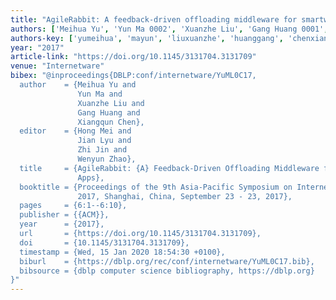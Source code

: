 ```yaml
---
title: "AgileRabbit: A feedback-driven offloading middleware for smartwatch apps"
authors: ['Meihua Yu', 'Yun Ma 0002', 'Xuanzhe Liu', 'Gang Huang 0001', 'Xiangqun Chen']
authors-key: ['yumeihua', 'mayun', 'liuxuanzhe', 'huanggang', 'chenxiangqun']
year: "2017"
article-link: "https://doi.org/10.1145/3131704.3131709"
venue: "Internetware"
bibex: "@inproceedings{DBLP:conf/internetware/YuML0C17,
  author    = {Meihua Yu and
               Yun Ma and
               Xuanzhe Liu and
               Gang Huang and
               Xiangqun Chen},
  editor    = {Hong Mei and
               Jian Lyu and
               Zhi Jin and
               Wenyun Zhao},
  title     = {AgileRabbit: {A} Feedback-Driven Offloading Middleware for Smartwatch
               Apps},
  booktitle = {Proceedings of the 9th Asia-Pacific Symposium on Internetware, Internetware
               2017, Shanghai, China, September 23 - 23, 2017},
  pages     = {6:1--6:10},
  publisher = {{ACM}},
  year      = {2017},
  url       = {https://doi.org/10.1145/3131704.3131709},
  doi       = {10.1145/3131704.3131709},
  timestamp = {Wed, 15 Jan 2020 18:54:30 +0100},
  biburl    = {https://dblp.org/rec/conf/internetware/YuML0C17.bib},
  bibsource = {dblp computer science bibliography, https://dblp.org}
}"
---
```

